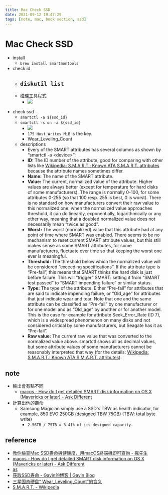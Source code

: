 ```yaml
---
title: Mac Check SSD
date: 2021-09-12 19:47:29
tags: [note, mac, book section, ssd]
---
```


# Mac Check SSD

- install
    - `brew install smartmontools`
- check id
    - `diskutil list`
        - 
    - 磁碟工具程式
        - ![](https://i.imgur.com/pjbm8dX.png)
<!--more-->
- check ssd
    - `smartctl -a ${ssd_id}`
    - `smartctl -s on -a ${ssd_id}`
        - ![](https://i.imgur.com/oEO5Eh7.png)
        - `175 Host_Writes_MiB` is the key.
        - Wear_Leveling_Count
    - descriptions
        - Every of the SMART attributes has several columns as shown by “smartctl -a \<device>”:
        -   **ID:** The ID number of the attribute, good for comparing with other lists like [Wikipedia: S.M.A.R.T.: Known ATA S.M.A.R.T. attributes](http://en.wikipedia.org/wiki/S.M.A.R.T.#Known_ATA_S.M.A.R.T._attributes) because the attribute names sometimes differ.
        -   **Name:** The name of the SMART attribute.
        -   **Value:** The current, normalized value of the attribute. Higher values are always better (except for temperature for hard disks of some manufacturers). The range is normally 0-100, for some attributes 0-255 (so that 100 resp. 255 is best, 0 is worst). There is no standard on how manufacturers convert their raw value to this normalized one: when the normalized value approaches threshold, it can do linearily, exponentially, logarithmically or any other way, meaning that a doubled normalized value does not necessarily mean “twice as good”.
        -   **Worst:** The worst (normalized) value that this attribute had at any point of time where SMART was enabled. There seems to be no mechanism to reset current SMART attribute values, but this still makes sense as some SMART attributes, for some manufacturers, fluctuate over time so that keeping the worst one ever is meaningful.
        -   **Threshold:** The threshold below which the normalized value will be considered “exceeding specifications”. If the attribute type is “Pre-fail”, this means that SMART thinks the hard disk is just before failure. This will “trigger” SMART: setting it from “SMART test passed” to “SMART impending failure” or similar status.
        -   **Type:** The type of the attribute. Either “Pre-fail” for attributes that are said to indicate impending failure, or “Old\_age” for attributes that just indicate wear and tear. Note that one and the same attribute can be classified as “Pre-fail” by one manufacturer or for one model and as “Old\_age” by another or for another model. This is the case for example for attribute Seek\_Error\_Rate (ID 7), which is a widespread phenomenon on many disks and not considered critical by some manufacturers, but Seagate has it as “Pre-fail”.
        -   **Raw value:** The current raw value that was converted to the normalized value above. smartctl shows all as decimal values, but some attribute values of some manufacturers cannot be reasonably interpreted that way (for the details: [Wikipedia: S.M.A.R.T.: Known ATA S.M.A.R.T. attributes](http://en.wikipedia.org/wiki/S.M.A.R.T.#Known_ATA_S.M.A.R.T._attributes)).


## note
- 輸出會有點不同
    - [macos - How do I get detailed SMART disk information on OS X (Mavericks or later) - Ask Different](https://apple.stackexchange.com/questions/135565/how-do-i-get-detailed-smart-disk-information-on-os-x-mavericks-or-later)
- 計算出他的壽命
    - Samsung Magician simply use a SSD's TBW as health indicator, for example, 850 EVO 250GB (designed TBW 75GB) (TBW: total byte write)
        - `2.56TB / 75TB = 3.41% of its designed capacity.`


## reference
- [教你檢查Mac SSD壽命與健康度，用macOS終端機即可查詢 - 瘋先生](https://mrmad.com.tw/how-to-check-mac-ssd-health)
- [macos - How do I get detailed SMART disk information on OS X (Mavericks or later) - Ask Different](https://apple.stackexchange.com/questions/135565/how-do-i-get-detailed-smart-disk-information-on-os-x-mavericks-or-later)
- [as](https://ma.juii.net/blog/interpret-smart-attributes)
- [获取SSD寿命 - Gavin的博客 | Gavin Blog](https://gavin-wang-note.github.io/2020/01/22/get-ssd-life-span/)
- [三星固态硬盘“ Wear_Leveling_Count”的含义](https://qastack.cn/superuser/1037644/samsung-ssd-wear_leveling_count-meaning)
- [S.M.A.R.T. - Wikipedia](https://en.wikipedia.org/wiki/S.M.A.R.T.#Known_ATA_S.M.A.R.T._attributes)